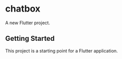 # chatbox

A new Flutter project.

## Getting Started

This project is a starting point for a Flutter application.


